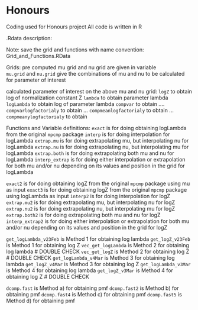 # Honours
Coding used for Honours project
All code is written in R 


.Rdata description:

Note:
save the grid and functions with name convention: Grid_and_Functions.RData

Grids:
pre computed mu grid and nu grid are given in variable <br />
`mu.grid` and `nu.grid` give the combinations of mu and nu to be calculated for parameter of interest <br />

calculated parameter of interest on the above mu and nu grid:
`logZ` to obtain log of normalization constant Z
`lambda` to obtain parameter lambda
`logLambda` to obtain log of parameter lambda
`compvar` to obtain ....
`compvarlogfactorialy` to obtain ...
`compmeanlogfactorialy` to obtain ...
`compmeanylogfactorialy` to obtain

Functions and Variable definitions:
 `exact` is for doing obtaining logLambda from the original `mpcmp` package
 `interp` is for doing interpolation for logLambda
 `extrap.mu` is for doing extrapolating mu, but interpolating nu for logLambda
 `extrap.nu` is for doing extrapolating nu, but interpolating mu for logLambda
 `extrap.both` is for doing extrapolating both mu and nu for logLambda
 `interp_extrap` is for doing either interpolation or extrapolation for both mu and/or nu depending on its values and position in the grid for logLambda

 `exact2` is for doing obtaining logZ from the original `mpcmp` package using mu as input
 `exact3` is for doing obtaining logZ from the original `mpcmp` package using logLambda as input
 `interp2` is for doing interpolation for logZ
 `extrap.mu2` is for doing extrapolating mu, but interpolating nu for logZ
 `extrap.nu2` is for doing extrapolating nu, but interpolating mu for logZ
 `extrap.both2` is for doing extrapolating both mu and nu for logZ
 `interp_extrap2` is for doing either interpolation or extrapolation for both mu and/or nu depending on its values and position in the grid for logZ


 `get_logLambda_v23Feb` is Method 1 for obtaining log lambda
 `get_logZ_v23Feb` is Method 1 for obtaining log Z
 `vec_get_logLambda` is Method 2 for obtaining log lambda # DOUBLE CHECK
 `vec_get_logZ` is Method 2 for obtaining log Z # DOUBLE CHECK
 `get_logLambda_v4Mar` is Method 3 for obtaining log lambda
 `get_logZ_v4Mar` is Method 3 for obtaining log Z
 `get_logLambda_v3Mar` is Method 4 for obtaining log lambda
 `get_logZ_v3Mar` is Method 4 for obtaining log Z # DOUBLE CHECK



 `dcomp.fast` is Method a) for obtaining pmf
 `dcomp.fast2` is Method b) for obtaining pmf
 `dcomp.fast4` is Method c) for obtaining pmf
 `dcomp.fast5` is Method d) for obtaining pmf
